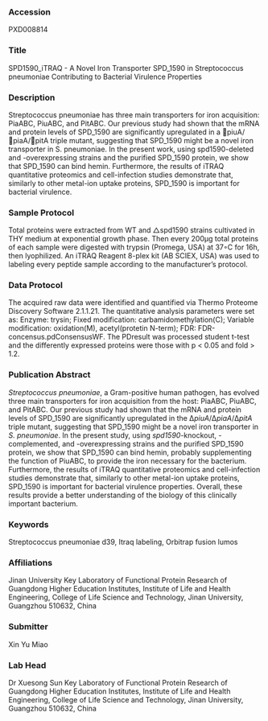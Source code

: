 ### Accession
PXD008814

### Title
SPD1590_iTRAQ -  A Novel Iron Transporter SPD_1590 in Streptococcus pneumoniae Contributing to Bacterial Virulence Properties

### Description
Streptococcus pneumoniae has three main transporters for iron acquisition: PiaABC, PiuABC, and PitABC. Our previous study had shown that the mRNA and protein levels of SPD_1590 are significantly upregulated in a piuA/piaA/pitA triple mutant, suggesting that SPD_1590 might be a novel iron transporter in S. pneumoniae. In the present work, using spd1590-deleted and -overexpressing strains and the purified SPD_1590 protein, we show that SPD_1590 can bind hemin. Furthermore, the results of iTRAQ quantitative proteomics and cell-infection studies demonstrate that, similarly to other metal-ion uptake proteins, SPD_1590 is important for bacterial virulence.

### Sample Protocol
Total proteins were extracted from WT and △spd1590 strains cultivated in THY medium at exponential growth phase. Then every 200μg total proteins of each sample were digested with trypsin (Promega, USA) at 37◦C for 16h, then lyophilized. An iTRAQ Reagent 8-plex kit (AB SCIEX, USA) was used to labeling every peptide sample according to the manufacturer’s protocol.

### Data Protocol
The acquired raw data were identified and quantified via Thermo Proteome Discovery Software 2.1.1.21. The quantitative analysis parameters were set as: Enzyme: trysin; Fixed modification: carbamidomethylation(C); Variable modification: oxidation(M), acetyl(protetin N-term); FDR: FDR-concensus.pdConsensusWF. The PDresult was processed student t-test and the differently expressed proteins were those with p < 0.05 and fold > 1.2.

### Publication Abstract
<i>Streptococcus pneumoniae</i>, a Gram-positive human pathogen, has evolved three main transporters for iron acquisition from the host: PiaABC, PiuABC, and PitABC. Our previous study had shown that the mRNA and protein levels of SPD_1590 are significantly upregulated in the &#x394;<i>piuA</i>/&#x394;<i>piaA</i>/&#x394;<i>pitA</i> triple mutant, suggesting that SPD_1590 might be a novel iron transporter in <i>S. pneumoniae</i>. In the present study, using <i>spd1590</i>-knockout, -complemented, and -overexpressing strains and the purified SPD_1590 protein, we show that SPD_1590 can bind hemin, probably supplementing the function of PiuABC, to provide the iron necessary for the bacterium. Furthermore, the results of iTRAQ quantitative proteomics and cell-infection studies demonstrate that, similarly to other metal-ion uptake proteins, SPD_1590 is important for bacterial virulence properties. Overall, these results provide a better understanding of the biology of this clinically important bacterium.

### Keywords
Streptococcus pneumoniae d39, Itraq labeling, Orbitrap fusion lumos

### Affiliations
Jinan University
Key Laboratory of Functional Protein Research of Guangdong Higher Education Institutes, Institute of Life and Health Engineering, College of Life Science and Technology, Jinan University, Guangzhou 510632, China

### Submitter
Xin Yu Miao

### Lab Head
Dr Xuesong Sun
Key Laboratory of Functional Protein Research of Guangdong Higher Education Institutes, Institute of Life and Health Engineering, College of Life Science and Technology, Jinan University, Guangzhou 510632, China


